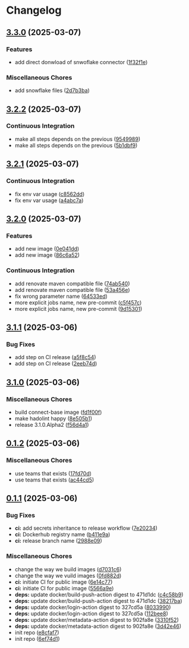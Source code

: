 # Changelog

## [3.3.0](https://github.com/ZeroGachis/debezium-alpine/compare/v3.2.2...v3.3.0) (2025-03-07)


### Features

* add direct donwload of snwoflake connector ([1f32f1e](https://github.com/ZeroGachis/debezium-alpine/commit/1f32f1e32b583556eb31135b5e8cf92fd1973b28))


### Miscellaneous Chores

* add snowflake files ([2d7b3ba](https://github.com/ZeroGachis/debezium-alpine/commit/2d7b3ba8756c57e4e4a1523249361541ec345a7a))

## [3.2.2](https://github.com/ZeroGachis/debezium-alpine/compare/v3.2.1...v3.2.2) (2025-03-07)


### Continuous Integration

* make all steps depends on the previous ([9549989](https://github.com/ZeroGachis/debezium-alpine/commit/954998964da2cf5c48f87e5833d2e64b22b45d3e))
* make all steps depends on the previous ([5b1dbf9](https://github.com/ZeroGachis/debezium-alpine/commit/5b1dbf9f8e07c7a0b4c23c9532d5297cd73c641e))

## [3.2.1](https://github.com/ZeroGachis/debezium-alpine/compare/v3.2.0...v3.2.1) (2025-03-07)


### Continuous Integration

* fix env var usage ([c8562dd](https://github.com/ZeroGachis/debezium-alpine/commit/c8562ddb5743c2e282d1a42ca2c77a4da6705664))
* fix env var usage ([a4abc7a](https://github.com/ZeroGachis/debezium-alpine/commit/a4abc7af961dce74a0bae6a81055b29ec76cea3a))

## [3.2.0](https://github.com/ZeroGachis/debezium-alpine/compare/v3.1.1...v3.2.0) (2025-03-07)


### Features

* add new image ([0e041dd](https://github.com/ZeroGachis/debezium-alpine/commit/0e041ddea520dfafe338705d93f93ddb6d30b415))
* add new image ([86c6a52](https://github.com/ZeroGachis/debezium-alpine/commit/86c6a52a84c4344f9912a580deb3bf2007e2dfed))


### Continuous Integration

* add renovate maven compatible file ([74ab540](https://github.com/ZeroGachis/debezium-alpine/commit/74ab54079e6b1c075ac17cf38bb18000f69bde1e))
* add renovate maven compatible file ([53a456e](https://github.com/ZeroGachis/debezium-alpine/commit/53a456e1ae6edfe72c6e32a1df04a1fa519a604c))
* fix wrong parameter name ([64533ed](https://github.com/ZeroGachis/debezium-alpine/commit/64533ed8ca07e938908ea69c306f4bb7cd8cfe9e))
* more explicit jobs name, new pre-commit ([c5f457c](https://github.com/ZeroGachis/debezium-alpine/commit/c5f457c46f1fee8e1e18321a797c479d4497a306))
* more explicit jobs name, new pre-commit ([9d15301](https://github.com/ZeroGachis/debezium-alpine/commit/9d15301ce4ea420d3a167a0b5a3bd7fe7997de99))

## [3.1.1](https://github.com/ZeroGachis/debezium-alpine/compare/v3.1.0...v3.1.1) (2025-03-06)


### Bug Fixes

* add step on CI release ([a5f8c54](https://github.com/ZeroGachis/debezium-alpine/commit/a5f8c543cdab89fe13166fa057ff3be3d1d855c3))
* add step on CI release ([2eeb74d](https://github.com/ZeroGachis/debezium-alpine/commit/2eeb74dff3480d60b749d2fda81afdb51ea5c5a0))

## [3.1.0](https://github.com/ZeroGachis/debezium-alpine/compare/v0.1.2...v3.1.0) (2025-03-06)


### Miscellaneous Chores

* build connect-base image ([fd1f00f](https://github.com/ZeroGachis/debezium-alpine/commit/fd1f00fa81fc1d4d5476a39dbdb9ecb6982bfbb2))
* make hadolint happy ([8e505b1](https://github.com/ZeroGachis/debezium-alpine/commit/8e505b12c34ff7b39a48133991f48a80bdd8187d))
* release 3.1.0.Alpha2 ([f56d4a1](https://github.com/ZeroGachis/debezium-alpine/commit/f56d4a1673b28648e248a09f2e436577d5dccf4f))

## [0.1.2](https://github.com/ZeroGachis/debezium-alpine/compare/v0.1.1...v0.1.2) (2025-03-06)


### Miscellaneous Chores

* use teams that exists ([17fd70d](https://github.com/ZeroGachis/debezium-alpine/commit/17fd70d0f224f3039653858a25718d28b39209da))
* use teams that exists ([ac44cd5](https://github.com/ZeroGachis/debezium-alpine/commit/ac44cd5e6d29e2299d15ced3dfba470663233baa))

## [0.1.1](https://github.com/ZeroGachis/debezium-alpine/compare/v0.1.0...v0.1.1) (2025-03-06)


### Bug Fixes

* **ci:** add secrets inheritance to release workflow ([7e20234](https://github.com/ZeroGachis/debezium-alpine/commit/7e20234d6f37844f28794c78eddddeb32223af86))
* **ci:** Dockerhub registry name ([b411e9a](https://github.com/ZeroGachis/debezium-alpine/commit/b411e9a00df0bfefc9511e4716f667d26d7aca25))
* **ci:** release branch name ([2988e09](https://github.com/ZeroGachis/debezium-alpine/commit/2988e098b8c8e8bb2278be0c68715b3b2692bcca))


### Miscellaneous Chores

* change the way we build images ([d7031c6](https://github.com/ZeroGachis/debezium-alpine/commit/d7031c666d631b63e10d056ba89d2a7e881bd483))
* change the way we vuild images ([0fd882d](https://github.com/ZeroGachis/debezium-alpine/commit/0fd882df589862afdb87c192c7c0f35a128c3aeb))
* **ci:** initiate CI for public image ([6e14c77](https://github.com/ZeroGachis/debezium-alpine/commit/6e14c7751751e37068cd444edff228a4a88d7b26))
* **ci:** initiate CI for public image ([5566a9e](https://github.com/ZeroGachis/debezium-alpine/commit/5566a9e73bb21576556fdc83a6a7598b92f3fb0a))
* **deps:** update docker/build-push-action digest to 471d1dc ([c4c58b9](https://github.com/ZeroGachis/debezium-alpine/commit/c4c58b9dfc16a43c75c50dde288d774f7cfad935))
* **deps:** update docker/build-push-action digest to 471d1dc ([38217ba](https://github.com/ZeroGachis/debezium-alpine/commit/38217baacf50163dce0f9a2b645f4bb1a3bd6d90))
* **deps:** update docker/login-action digest to 327cd5a ([8033990](https://github.com/ZeroGachis/debezium-alpine/commit/80339901bf6f13f45595d9afce44a30e11f558e3))
* **deps:** update docker/login-action digest to 327cd5a ([112bee8](https://github.com/ZeroGachis/debezium-alpine/commit/112bee8ad142f1d8e3362a808f1242be620db126))
* **deps:** update docker/metadata-action digest to 902fa8e ([3310f52](https://github.com/ZeroGachis/debezium-alpine/commit/3310f52b2e043044cc3ab10db0e2a74bd9e57bc3))
* **deps:** update docker/metadata-action digest to 902fa8e ([3d42e46](https://github.com/ZeroGachis/debezium-alpine/commit/3d42e462c08651e2897a0785365b16966280e6a7))
* init repo ([e8cfaf7](https://github.com/ZeroGachis/debezium-alpine/commit/e8cfaf72cdbd2b5bad648d86733bb2bd9733f06d))
* init repo ([6ef74d1](https://github.com/ZeroGachis/debezium-alpine/commit/6ef74d1e24ad0f21b7092306454a17ee67b14626))
